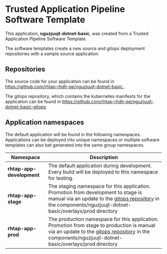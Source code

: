 # Trusted Application Pipeline Software Template

This application, **nguzjuujt-dotnet-basic**, was created from a Trusted Application Pipeline Software Template.

The software templates create a new source and gitops deployment repositories with a sample source application. 

## Repositories

The source code for your application can be found in [https://github.com/rhtap-rhdh-qe/nguzjuujt-dotnet-basic ](https://github.com/rhtap-rhdh-qe/nguzjuujt-dotnet-basic ).
 
The gitops repository, which contains the kubernetes manifests for the application can be found in 
[https://github.com/rhtap-rhdh-qe/nguzjuujt-dotnet-basic-gitops ](https://github.com/rhtap-rhdh-qe/nguzjuujt-dotnet-basic-gitops ) 

## Application namespaces 

The default application will be found in the following namespaces. Applications can be deployed into unique namespaces or multiple software templates can also bet generated into the same group namespaces.  

|  Namespace   |  Description   |  
| -------- | -------- |   
| **rhtap-app-development** | The default application during development. Every build will be deployed to this namespace for testing. | 
| **rhtap-app-stage** | The staging namespace for this application. Promotion from development to stage is manual via an update to the [gitops repository](https://github.com/rhtap-rhdh-qe/nguzjuujt-dotnet-basic-gitops ) in the components/nguzjuujt-dotnet-basic/overlays/prod directory |  
| **rhtap-app-prod** | The production namespace for this application. Promotion from stage to production is manual via an update to the [gitops repository](https://github.com/rhtap-rhdh-qe/nguzjuujt-dotnet-basic-gitops ) in the components/nguzjuujt-dotnet-basic/overlays/prod directory | 